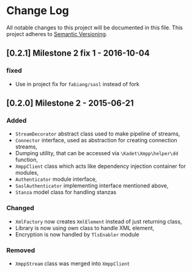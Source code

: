 # Change Log
All notable changes to this project will be documented in this file.
This project adheres to [Semantic Versioning](http://semver.org/).

## [0.2.1] Milestone 2 fix 1 - 2016-10-04
### fixed

- Use in project fix for `fabiang/sasl` instead of fork

## [0.2.0] Milestone 2 - 2015-06-21
### Added
- `StreamDecorator` abstract class used to make pipeline of streams,
- `Connector` interface, used as abstraction for creating connection streams,
- Dumping utility, that can be accessed via `\Kadet\Xmpp\helper\dd` function,
- `XmppClient` class which acts like dependency injection container for modules,
- `Authenticator` module interface,
- `SaslAuthenticator` implementing interface mentioned above,
- `Stanza` model class for handling stanzas

### Changed
- `XmlFactory` now creates `XmlElement` instead of just returning class,
- Library is now using own class to handle XML element,
- Encryption is now handled by `TlsEnabler` module

### Removed
- `XmppStream` class was merged into `XmppClient`
